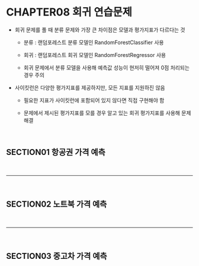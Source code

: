 # CHAPTER08 회귀 연습문제
- 회귀 문제를 풀 때 분류 문제와 가장 큰 차이점은 모델과 평가지표가 다르다는 것

  - 분류 : 랜덤포레스트 분류 모델인 RandomForestClassifier 사용
 
  - 회귀 : 랜덤포레스트 회귀 모델인 RandomForestRegressor 사용
 
  - 회귀 문제에서 분류 모델을 사용해 예측값 성능이 현저히 떨어져 0점 처리되는 경우 주의
 
- 사이킷런은 다양한 평가지표를 제공하지만, 모든 지표를 지원하진 않음

  - 필요한 지표가 사이킷런에 포함되어 있지 않다면 직접 구현해야 함
 
  - 문제에서 제시된 평가지표를 모를 경우 알고 있는 회귀 평가지표를 사용해 문제 해결
 
<br>

SECTION01 항공권 가격 예측
---



<Br>

---

<br>

SECTION02 노트북 가격 예측
---




<br>

---

<br>

SECTION03 중고차 가격 예측
---




<br>





















